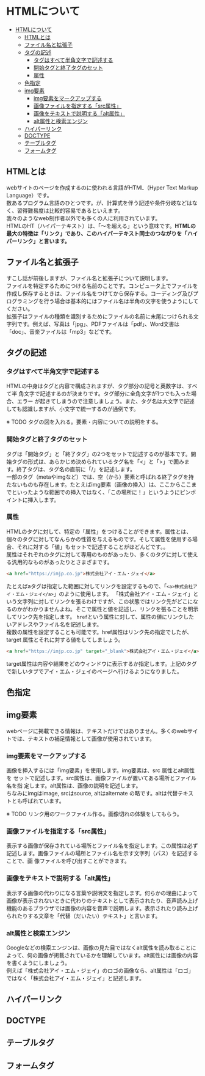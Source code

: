 # HTMLについて
<!-- TOC -->

- [HTMLについて](#htmlについて)
  - [HTMLとは](#htmlとは)
  - [ファイル名と拡張子](#ファイル名と拡張子)
  - [タグの記述](#タグの記述)
    - [タグはすべて半角文字で記述する](#タグはすべて半角文字で記述する)
    - [開始タグと終了タグのセット](#開始タグと終了タグのセット)
    - [属性](#属性)
  - [色指定](#色指定)
  - [img要素](#img要素)
    - [img要素をマークアップする](#img要素をマークアップする)
    - [画像ファイルを指定する「src属性」](#画像ファイルを指定するsrc属性)
    - [画像をテキストで説明する「alt属性」](#画像をテキストで説明するalt属性)
    - [alt属性と検索エンジン](#alt属性と検索エンジン)
  - [ハイパーリンク](#ハイパーリンク)
  - [DOCTYPE](#doctype)
  - [テーブルタグ](#テーブルタグ)
  - [フォームタグ](#フォームタグ)

<!-- /TOC -->

## HTMLとは
webサイトのページを作成するのに使われる言語がHTML（Hyper Text Markup Language）です。  
数あるプログラム言語のひとつです。が、計算式を伴う記述や条件分岐などはなく、習得難易度は比較的容易であるといえます。  
我々のようなweb制作者以外でも多くの人に利用されています。  
HTMLのHT（ハイパーテキスト）は、「～を超える」という意味です。**HTMLの最大の特徴は「リンク」であり、このハイパーテキスト同士のつながりを「ハイパーリンク」と言います。**

## ファイル名と拡張子
すこし話が前後しますが、ファイル名と拡張子について説明します。  
ファイルを特定するためにつける名前のことです。コンピュータ上でファイルを作成し保存するときは、ファイル名をつけてから保存する。コーディング及びプログラミングを行う場合は基本的にはファイル名は半角の文字を使うようにしてください。  
拡張子はファイルの種類を識別するためにファイルの名前に末尾につけられる文字列です。例えば、写真は「jpg」、PDFファイルは「pdf」、Word文書は「doc」、音楽ファイルは「mp3」などです。  

## タグの記述
### タグはすべて半角文字で記述する
HTMLの中身はタグと内容で構成されますが、タグ部分の記号と英数字は、すべて半
角文字で記述するのが決まりです。タグ部分に全角文字が1つでも入った場合、エラー
が起きてしまうので注意しましょう。また、タグ名は大文字で記述しても認識しますが、小文字で統一するのが通例です。

※ TODO タグの図を入れる。要素・内容についての説明をする。

### 開始タグと終了タグのセット
タグは「開始タグ」と「終了タグ」の2つをセットで記述するのが基本です。開始タグの形式は、あらかじめ決められているタグ名を「<」と「>」で囲みます。終了タグは、タグ名の直前に「/」を記述します。  
一部のタグ（metaやimgなど）では、空（から）要素と呼ばれる終了タグを持たないものも存在します。たとえばimg要素（画像の挿入）は、ここからここまでといったような範囲での挿入ではなく、「この場所に！」というようにピンポイントに挿入します。

### 属性
HTMLのタグに対して、特定の「属性」をつけることができます。属性とは、個々のタグに対してなんらかの性質を与えるものです。そして属性を使用する場合、それに対する「値」もセットで記述することがほどんどです。。  
属性はそれぞれのタグに対して専用のものがあったり、多くのタグに対して使える汎用的なものがあったりとさまざまです。
```html
<a href="https://imjp.co.jp">株式会社アイ・エム・ジェイ</a>
```
たとえばaタグは指定した範囲に対してリンクを設定するもので、「`<a>株式会社アイ・エム・ジェイ</a>`」のように使用します。
「株式会社アイ・エム・ジェイ」という文字列に対してリンクを張るわけですが、この状態ではリンク先がどこになるのかがわかりませんよね。そこで属性と値を記述し、リンクを張ることを明示してリンク先を指定します。
`href`という属性に対して、属性の値にリンクしたいアドレスやファイル名を記述します。  
複数の属性を設定することも可能です。href属性はリンク先の指定でしたが、target 属性とそれに対する値をしてしましょう。
```html
<a href="https://imjp.co.jp" target="_blank">株式会社アイ・エム・ジェイ</a>
```
target属性は内容や結果をどのウィンドウに表示するか指定します。上記のタグで新しいタブでアイ・エム・ジェイのページへ行けるようになりました。

## 色指定
## img要素
webページに掲載できる情報は、テキストだけではありません。多くのwebサイトでは、テキストの補足情報として画像が使用されています。

### img要素をマークアップする
画像を挿入するには「img要素」を使用します。img要素は、src 属性とalt属性を
セットで記述します。src属性は、画像ファイルが置いてある場所とファイル名を指
定します。alt属性は、画像の説明を記述します。  
ちなみにimgはimage, srcはsource, altはalternate の略です。altは代替テキストとも呼ばれています。

※ TODO リンク用のワークファイル作る。画像切れの体験をしてもらう。

### 画像ファイルを指定する「src属性」
表示する画像が保存されている場所とファイル名を指定します。この属性は必ず記述します。画像ファイルの場所とファイル名を示す文字列（パス）を記述することで、画
像ファイルを呼び出すことができます。

### 画像をテキストで説明する「alt属性」
表示する画像の代わりになる言葉や説明文を指定します。何らかの理由によって画像が表示されないときに代わりのテキストとして表示されたり、音声読み上げ機能のあるブラウザでは画像の内容を音声で説明します。表示されたり読み上げられたりする文章を「代替（だいたい）テキスト」と言います。

### alt属性と検索エンジン
Googleなどの検索エンジンは、画像の見た目ではなくalt属性を読み取ることによって、何の画像が掲載されているかを理解しています。alt属性には画像の内容を書くようにしましょう。  
例えば「株式会社アイ・エム・ジェイ」のロゴの画像なら、alt属性は「ロゴ」ではなく「株式会社アイ・エム・ジェイ」と記述します。


## ハイパーリンク
## DOCTYPE
## テーブルタグ
## フォームタグ
